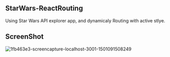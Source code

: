 ## StarWars-ReactRouting

Using Star Wars API explorer app, and dynamicaly Routing with active stlye.

## ScreenShot

![1fb463e3-screencapture-localhost-3001-1501091508249](https://user-images.githubusercontent.com/28902787/28680076-d02d3fca-72ba-11e7-888a-726a6a9d2348.png)
